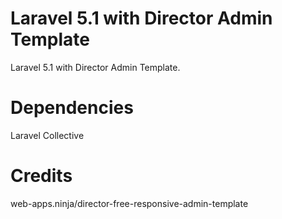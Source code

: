 # Laravel 5.1 with Director Admin Template
  
  Laravel 5.1 with Director Admin Template.
  
# Dependencies
  Laravel Collective

# Credits
  web-apps.ninja/director-free-responsive-admin-template
